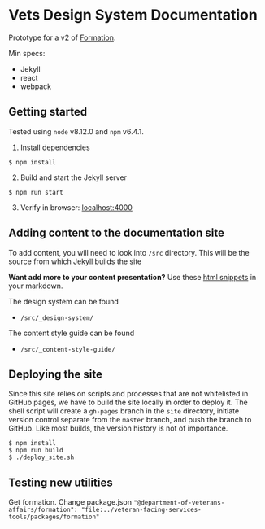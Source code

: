# Vets Design System Documentation

Prototype for a v2 of [Formation](https://department-of-veterans-affairs.github.io/design-system).

Min specs:
- Jekyll
- react
- webpack

## Getting started

Tested using `node` v8.12.0 and `npm` v6.4.1.

1. Install dependencies
```
$ npm install
```

2. Build and start the Jekyll server
```
$ npm run start
````

3. Verify in browser: [localhost:4000](http://localhost:4000/)

## Adding content to the documentation site

To add content, you will need to look into `/src` directory. This will be the source from which [Jekyll](http://jekyllrb.com) builds the site

**Want add more to your content presentation?**
Use these [html snippets](https://github.com/department-of-veterans-affairs/vets-design-system-documentation/wiki/Writing-snippets) in your markdown.

The design system can be found
* `/src/_design-system/`

The content style guide can be found
* `/src/_content-style-guide/`

## Deploying the site

Since this site relies on scripts and processes that are not whitelisted in GitHub pages, we have to build the site locally in order to deploy it. The shell script will create a `gh-pages` branch in the `site` directory, initiate version control separate from the `master` branch, and push the branch to GitHub. Like most builds, the version history is not of importance.

```
$ npm install
$ npm run build
$ ./deploy_site.sh
```

## Testing new utilities

Get formation. Change package.json `"@department-of-veterans-affairs/formation": "file:../veteran-facing-services-tools/packages/formation"`
